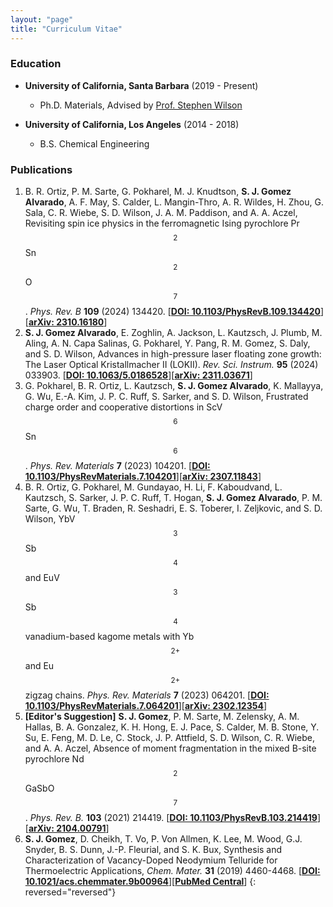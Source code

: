 ```yaml
---
layout: "page"
title: "Curriculum Vitae"
---
```


### Education
- **University of California, Santa Barbara** (2019 - Present)
  - Ph.D. Materials, Advised by <a href="https://labs.materials.ucsb.edu/wilson/stephen/">Prof. Stephen Wilson</a>

- **University of California, Los Angeles** (2014 - 2018)
  - B.S. Chemical Engineering

### Publications
1. B. R. Ortiz, P. M. Sarte, G. Pokharel, M. J. Knudtson, **S. J. Gomez Alvarado**, A. F. May, S. Calder, L. Mangin-Thro, A. R. Wildes, H. Zhou, G. Sala, C. R. Wiebe, S. D. Wilson, J. A. M. Paddison, and A. A. Aczel, Revisiting spin ice physics in the ferromagnetic Ising pyrochlore Pr$$_2$$Sn$$_2$$O$$_7$$. *Phys. Rev. B* **109** (2024) 134420. \[[**DOI: 10.1103/PhysRevB.109.134420**](https://doi.org/10.1103/PhysRevB.109.134420)\]\[[**arXiv: 2310.16180**](https://arxiv.org/abs/2310.16180)\]
1. **S. J. Gomez Alvarado**, E. Zoghlin, A. Jackson, L. Kautzsch, J. Plumb, M. Aling, A. N. Capa Salinas, G. Pokharel, Y. Pang, R. M. Gomez, S. Daly, and S. D. Wilson, Advances in high-pressure laser floating zone growth: The Laser Optical Kristallmacher II (LOKII). *Rev. Sci. Instrum.* **95** (2024) 033903. \[[**DOI: 10.1063/5.0186528**](https://doi.org/10.1063/5.0186528)\]\[[**arXiv: 2311.03671**](https://arxiv.org/abs/2311.03671)\]
1. G. Pokharel, B. R. Ortiz, L. Kautzsch, **S. J. Gomez Alvarado**, K. Mallayya, G. Wu, E.-A. Kim, J. P. C. Ruff, S. Sarker, and S. D. Wilson, Frustrated charge order and cooperative distortions in ScV$$_6$$Sn$$_6$$. *Phys. Rev. Materials* **7** (2023) 104201. \[[**DOI: 10.1103/PhysRevMaterials.7.104201**](https://doi.org/10.1103/PhysRevMaterials.7.104201)\]\[[**arXiv: 2307.11843**](https://arxiv.org/abs/2307.11843)\]
1. B. R. Ortiz, G. Pokharel, M. Gundayao, H. Li, F. Kaboudvand, L. Kautzsch, S. Sarker, J. P. C. Ruff, T. Hogan, **S. J. Gomez Alvarado**, P. M. Sarte, G. Wu, T. Braden, R. Seshadri, E. S. Toberer, I. Zeljkovic, and S. D. Wilson, YbV$$_3$$Sb$$_4$$ and EuV$$_3$$Sb$$_4$$ vanadium-based kagome metals with Yb$$^{2+}$$ and Eu$$^{2+}$$ zigzag chains. *Phys. Rev. Materials* **7** (2023) 064201. \[[**DOI: 10.1103/PhysRevMaterials.7.064201**](https://doi.org/10.1103/PhysRevMaterials.7.064201)\]\[[**arXiv: 2302.12354**](https://arxiv.org/abs/2302.12354)\]
1. **[Editor's Suggestion]** **S. J. Gomez**, P. M. Sarte, M. Zelensky, A. M. Hallas, B. A. Gonzalez, K. H. Hong, E. J. Pace, S. Calder, M. B. Stone, Y. Su, E. Feng, M. D. Le, C. Stock, J. P. Attfield, S. D. Wilson, C. R. Wiebe, and A. A. Aczel, Absence of moment fragmentation in the mixed B-site pyrochlore Nd$$_2$$GaSbO$$_7$$. *Phys. Rev. B.* **103** (2021) 214419. \[[**DOI: 10.1103/PhysRevB.103.214419**](https://doi.org/10.1103/PhysRevB.103.214419)\]\[[**arXiv: 2104.00791**](https://arxiv.org/abs/2104.00791)\]
1. **S. J. Gomez**, D. Cheikh, T. Vo, P. Von Allmen, K. Lee, M. Wood, G.J. Snyder, B. S. Dunn, J.-P. Fleurial, and S. K. Bux, Synthesis and Characterization of Vacancy-Doped Neodymium Telluride for Thermoelectric Applications, *Chem. Mater.* **31** (2019) 4460-4468. [<a href="https://dx.doi.org/10.1021/acs.chemmater.9b00964"><b>DOI: 10.1021/acs.chemmater.9b00964</b></a>][<a href="https://www.ncbi.nlm.nih.gov/pmc/articles/PMC6961965/"><b>PubMed Central</b></a>]
{: reversed="reversed"}